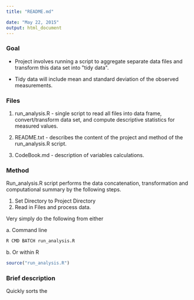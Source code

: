 ```yaml
---
title: "README.md"

date: "May 22, 2015"
output: html_document
---
```


### Goal
* Project involves running a script to aggregate separate data files and transform this data set into 
  "tidy data". 

* Tidy data will include mean and standard deviation of the observed measurements.

### Files

1. run_analysis.R - single script to read all files into data frame, convert/transform data set, and
   compute descriptive statistics for measured values.
2. README.txt     - describes the content of the project and method of the run_analysis.R script.

3. CodeBook.md    - description of variables
   calculations.

### Method
Run_analysis.R script performs the data concatenation, transformation and computational summary by the following steps.

1. Set Directory to Project Directory
2. Read in Files and process data.

Very simply do the following from either 

a. Command line
```bash
R CMD BATCH run_analysis.R
```


b. Or within R

```R
source("run_analysis.R")

```


### Brief description


Quickly sorts the 